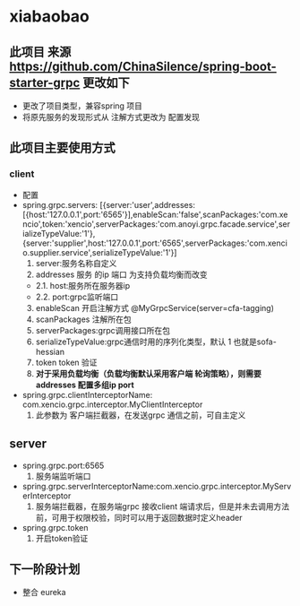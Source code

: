 # xiabaobao
## 此项目 来源 https://github.com/ChinaSilence/spring-boot-starter-grpc 更改如下
* 更改了项目类型，兼容spring 项目
* 将原先服务的发现形式从 注解方式更改为 配置发现
## 此项目主要使用方式
### client
* 配置 
* spring.grpc.servers: [{server:'user',addresses:[{host:'127.0.0.1',port:'6565'}],enableScan:'false',scanPackages:'com.xencio',token:'xencio',serverPackages:'com.anoyi.grpc.facade.service',serializeTypeValue:'1'},{server:'supplier',host:'127.0.0.1',port:'6565',serverPackages:'com.xencio.supplier.service',serializeTypeValue:'1'}]
   1. server:服务名称自定义
   2. addresses 服务 的ip 端口 为支持负载均衡而改变
   * 2.1. host:服务所在服务器ip
   * 2.2. port:grpc监听端口
   3. enableScan 开启注解方式  @MyGrpcService(server=cfa-tagging)
   4. scanPackages 注解所在包 
   5. serverPackages:grpc调用接口所在包
   6. serializeTypeValue:grpc通信时用的序列化类型，默认 1 也就是sofa-hessian
   7. token token 验证
   8. **对于采用负载均衡（负载均衡默认采用客户端 轮询策略），则需要addresses 配置多组ip port**
* spring.grpc.clientInterceptorName: com.xencio.grpc.interceptor.MyClientInterceptor
   1. 此参数为 客户端拦截器，在发送grpc 通信之前，可自主定义
## server
* spring.grpc.port:6565
   1. 服务端监听端口
* spring.grpc.serverInterceptorName:com.xencio.grpc.interceptor.MyServerInterceptor
   1. 服务端拦截器，在服务端grpc 接收client 端请求后，但是并未去调用方法前，可用于权限校验，同时可以用于返回数据时定义header
* spring.grpc.token
   1. 开启token验证 
## 下一阶段计划
* 整合 eureka



